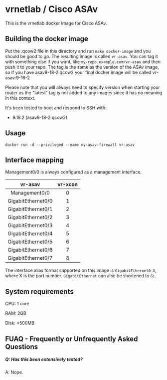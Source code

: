 vrnetlab / Cisco ASAv
===========================
This is the vrnetlab docker image for Cisco ASAv.

Building the docker image
-------------------------
Put the .qcow2 file in this directory and run `make docker-image` and
you should be good to go. The resulting image is called `vr-asav`. You can tag
it with something else if you want, like `my-repo.example.com/vr-asav` and then
push it to your repo. The tag is the same as the version of the ASAv image, so
if you have asav9-18-2.qcow2 your final docker image will be called
vr-asav:9-18-2

Please note that you will always need to specify version when starting your
router as the "latest" tag is not added to any images since it has no meaning
in this context.

It's been tested to boot and respond to SSH with:

 * 9.18.2 (asav9-18-2.qcow2)

Usage
-----
```
docker run -d --privileged --name my-asav-firewall vr-asav
```

Interface mapping
-----------------
Management0/0 is always configured as a management interface.

| vr-asav             | vr-xcon |
| :---:               |  :---:  |
| Management0/0       | 0       |
| GigabitEthernet0/0  | 1       |
| GigabitEthernet0/1  | 2       |
| GigabitEthernet0/2  | 3       |
| GigabitEthernet0/3  | 4       |
| GigabitEthernet0/4  | 5       |
| GigabitEthernet0/5  | 6       |
| GigabitEthernet0/6  | 7       |
| GigabitEthernet0/7  | 8       |

The interface alias format supported on this image is `GigabitEthernet0-X`, where X is the port number. `GigabitEthernet` can also be shortened to `Gi`.

System requirements
-------------------
CPU: 1 core

RAM: 2GB

Disk: <500MB

FUAQ - Frequently or Unfrequently Asked Questions
-------------------------------------------------
##### Q: Has this been extensively tested?
A: Nope.
